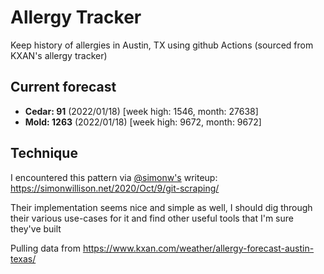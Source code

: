 # Allergy Tracker

Keep history of allergies in Austin, TX using github Actions (sourced from KXAN's allergy tracker)

## Current forecast
<!-- INJECT FORECAST -->
- **Cedar: 91** (2022/01/18)  [week high: 1546, month: 27638]
- **Mold: 1263** (2022/01/18)  [week high: 9672, month: 9672]
<!-- END INJECT FORECAST -->

## Technique

I encountered this pattern via [@simonw's](https://github.com/simonw) writeup: https://simonwillison.net/2020/Oct/9/git-scraping/

Their implementation seems nice and simple as well, I should dig through their various use-cases for it and find other useful tools that I'm sure they've built

Pulling data from https://www.kxan.com/weather/allergy-forecast-austin-texas/
